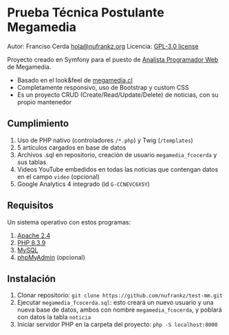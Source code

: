 # Prueba Técnica Postulante Megamedia

Autor: Franciso Cerda <hola@nufrankz.org>
Licencia: [GPL-3.0 license](https://github.com/nufrankz/test-mm?tab=GPL-3.0-1-ov-file#readme)

Proyecto creado en Symfony para el puesto de [Analista Programador Web](https://mega.trabajando.cl/empleos/ofertas/5719355/Analista-Programador---WEB.html) de Megamedia.

- Basado en el look&feel de [megamedia.cl](https://megamedia.cl/)
- Completamente responsivo, uso de Bootstrap y custom CSS
- Es un proyecto CRUD (Create/Read/Update/Delete) de noticias, con su propio mantenedor

## Cumplimiento

1. Uso de PHP nativo (controladores `/*.php`) y Twig (`/templates`)
2. 5 artículos cargados en base de datos
3. Archivos .sql en repositorio, creación de usuario `megamedia_fcocerda` y sus tablas
4. Videos YouTube embedidos en todas las noticias que contengan datos en el campo `video` (opcional)
5. Google Analytics 4 integrado (id `G-CCNEVC6X5Y`)


## Requisitos

Un sistema operativo con estos programas:
1. [Apache 2.4](https://www.apachelounge.com/download/)
2. [PHP 8.3.9](https://php.net)
3. [MySQL](https://www.mysql.com/products/community/)
4. [phpMyAdmin](https://www.phpmyadmin.net/) (opcional)

## Instalación

1. Clonar repositorio: `git clone https://github.com/nufrankz/test-mm.git`
2. Ejecutar `megamedia_fcocerda.sql`: esto creará un nuevo usuario y una nueva base de datos, ambos con nombre `megamedia_fcocerda`, y poblará con datos la tabla `noticia`
3. Iniciar servidor PHP en la carpeta del proyecto: `php -S localhost:8000`